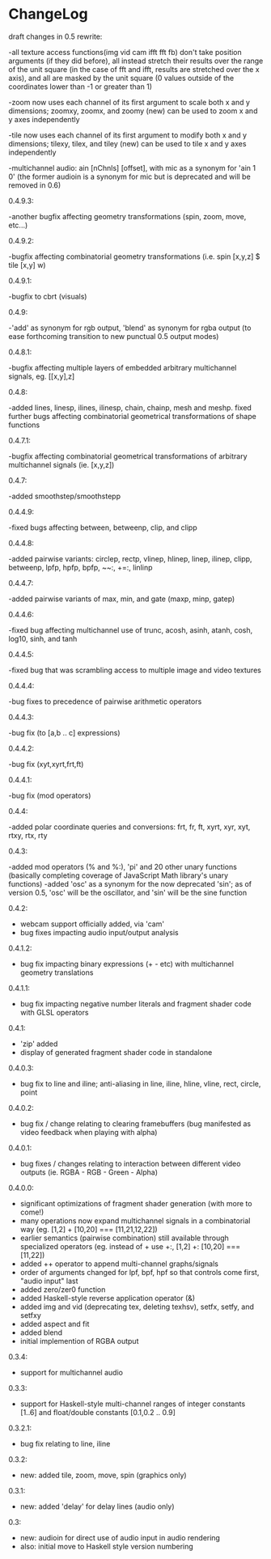 # ChangeLog


draft changes in 0.5 rewrite:

-all texture access functions(img vid cam ifft fft fb) don't take position arguments (if they did before), all instead stretch their results over the range of the unit square (in the case of fft and ifft, results are stretched over the x axis), and all are masked by the unit square (0 values outside of the coordinates lower than -1 or greater than 1)

-zoom now uses each channel of its first argument to scale both x and y dimensions; zoomxy, zoomx, and zoomy (new) can be used to zoom x and y axes independently

-tile now uses each channel of its first argument to modify both x and y dimensions; tilexy, tilex, and tiley (new) can be used to tile x and y axes independently

-multichannel audio: ain [nChnls] [offset], with mic as a synonym for 'ain 1 0' (the former audioin is a synonym for mic but is deprecated and will be removed in 0.6)

0.4.9.3:

-another bugfix affecting geometry transformations (spin, zoom, move, etc...)

0.4.9.2:

-bugfix affecting combinatorial geometry transformations (i.e. spin [x,y,z] $ tile [x,y] w)

0.4.9.1:

-bugfix to cbrt (visuals)

0.4.9:

-'add' as synonym for rgb output, 'blend' as synonym for rgba output (to ease forthcoming transition to new punctual 0.5 output modes)

0.4.8.1:

-bugfix affecting multiple layers of embedded arbitrary multichannel signals, eg. [[x,y],z]

0.4.8:

-added lines, linesp, ilines, ilinesp, chain, chainp, mesh and meshp. fixed further bugs affecting combinatorial geometrical transformations of shape functions

0.4.7.1:

-bugfix affecting combinatorial geometrical transformations of arbitrary multichannel signals (ie. [x,y,z])

0.4.7:

-added smoothstep/smoothstepp

0.4.4.9:

-fixed bugs affecting between, betweenp, clip, and clipp

0.4.4.8:

-added pairwise variants: circlep, rectp, vlinep, hlinep, linep, ilinep, clipp, betweenp, lpfp, hpfp, bpfp, ~~:, +=:, linlinp

0.4.4.7:

-added pairwise variants of max, min, and gate (maxp, minp, gatep)

0.4.4.6:

-fixed bug affecting multichannel use of trunc, acosh, asinh, atanh, cosh, log10, sinh, and tanh

0.4.4.5:

-fixed bug that was scrambling access to multiple image and video textures

0.4.4.4:

-bug fixes to precedence of pairwise arithmetic operators

0.4.4.3:

-bug fix (to [a,b .. c] expressions)

0.4.4.2:

-bug fix (xyt,xyrt,frt,ft)

0.4.4.1:

-bug fix (mod operators)

0.4.4:

-added polar coordinate queries and conversions: frt, fr, ft, xyrt, xyr, xyt, rtxy, rtx, rty 

0.4.3:

-added mod operators (% and %:), 'pi' and 20 other unary functions (basically completing coverage of JavaScript Math library's unary functions)
-added 'osc' as a synonym for the now deprecated 'sin'; as of version 0.5, 'osc' will be the oscillator, and 'sin' will be the sine function

0.4.2:

- webcam support officially added, via 'cam'
- bug fixes impacting audio input/output analysis 

0.4.1.2:

- bug fix impacting binary expressions (+ - etc) with multichannel geometry translations

0.4.1.1:

- bug fix impacting negative number literals and fragment shader code with GLSL operators

0.4.1:

- 'zip' added
- display of generated fragment shader code in standalone

0.4.0.3:

- bug fix to line and iline; anti-aliasing in line, iline, hline, vline, rect, circle, point

0.4.0.2:

- bug fix / change relating to clearing framebuffers (bug manifested as video feedback when playing with alpha)

0.4.0.1:

- bug fixes / changes relating to interaction between different video outputs (ie. RGBA - RGB - Green - Alpha)

0.4.0.0:

- significant optimizations of fragment shader generation (with more to come!)
- many operations now expand multichannel signals in a combinatorial way (eg. [1,2] + [10,20] === [11,21,12,22])
- earlier semantics (pairwise combination) still available through specialized operators (eg. instead of + use +:, [1,2] +: [10,20] === [11,22])
- added ++ operator to append multi-channel graphs/signals
- order of arguments changed for lpf, bpf, hpf so that controls come first, "audio input" last
- added zero/zer0 function
- added Haskell-style reverse application operator (&)
- added img and vid (deprecating tex, deleting texhsv), setfx, setfy, and setfxy
- added aspect and fit
- added blend
- initial implemention of RGBA output

0.3.4:

- support for multichannel audio

0.3.3:

- support for Haskell-style multi-channel ranges of integer constants [1..6] and float/double constants [0.1,0.2 .. 0.9]

0.3.2.1:

- bug fix relating to line, iline

0.3.2:

- new: added tile, zoom, move, spin (graphics only)

0.3.1:

- new: added 'delay' for delay lines (audio only)

0.3:

- new: audioin for direct use of audio input in audio rendering
- also: initial move to Haskell style version numbering
